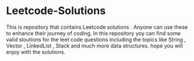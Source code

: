 # Leetcode-Solutions
This is repository that contains Leetcode solutions . Anyone can use these to enhance their journey of coding. 
In this repository yoy can find some valid sloutions for the leet code questions including the topics like String , Vector , LinkedList , Stack and much more data structures.
hope you will enjoy with the solutions.
